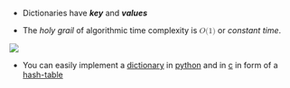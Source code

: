 
- Dictionaries have **_key_** and **_values_**

- The _holy grail_ of algorithmic time complexity is <math xmlns="http://www.w3.org/1998/Math/MathML">
  <mi>O</mi>
  <mo stretchy="false">(</mo>
  <mn>1</mn>
  <mo stretchy="false">)</mo>
</math> or _constant time_.

![](dicts-running-time.png)

- You can easily implement a [dictionary](computer-science/docs/basics/data-structures/dictionaries.md) in [python](contents-python.md) and in [c](contents-c.md) in form of a [hash-table](hash-tables.md) 